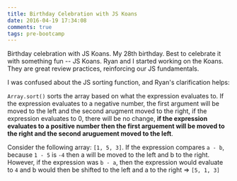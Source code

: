 ```yaml
---
title: Birthday Celebration with JS Koans
date: 2016-04-19 17:34:08
comments: true
tags: pre-bootcamp
---
```


Birthday celebration with JS Koans. My 28th birthday. Best to celebrate it with something fun -- JS Koans. Ryan and I started working on the Koans. They are great review practices, reinforcing our JS fundamentals.
                           
I was confused about the JS sorting function, and Ryan's clarification helps: 

`Array.sort()` sorts the array based on what the expression evaluates to. If the expression evaluates to a negative number, the first argument will be moved to the left and the second arugment moved to the right, if the expression evaluates to 0, there will be no change, **if the expression evaluates to a positive number then the first arguement will be moved to the right and the second aruguement moved to the left**.

Consider the following array: `[1, 5, 3]`. If the expression compares `a - b`, because `1 - 5` is `-4` then a will be moved to the left and b to the right. However, if the expression was `b - a`, then the expression would evaluate to `4` and b would then be shifted to the left and a to the right => `[5, 1, 3]`
